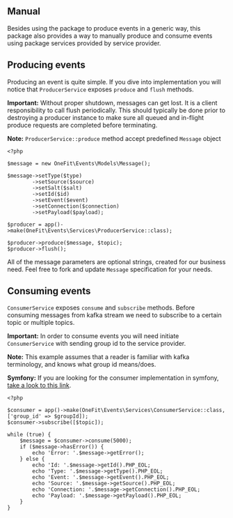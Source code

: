## Manual
Besides using the package to produce events in a generic way, this package also provides a way to manually produce and consume events using package services provided by service provider.

## Producing events
Producing an event is quite simple. If you dive into implementation you will notice that `ProducerService` exposes `produce` and `flush` methods.

**Important:** Without proper shutdown, messages can get lost. It is a client responsibility to call flush periodically. This should typically be done prior to destroying a producer instance to make sure all queued and in-flight produce requests are completed before terminating.

**Note:** `ProducerService::produce` method accept predefined `Message` object

```
<?php

$message = new OneFit\Events\Models\Message();

$message->setType($type)
        ->setSource($source)
        ->setSalt($salt)
        ->setId($id)
        ->setEvent($event)
        ->setConnection($connection)
        ->setPayload($payload);

$producer = app()->make(OneFit\Events\Services\ProducerService::class);

$producer->produce($message, $topic);
$producer->flush();
```

All of the message parameters are optional strings, created for our business need. Feel free to fork and update `Message` specification for your needs.

## Consuming events 
`ConsumerService` exposes `consume` and `subscribe` methods. Before consuming messages from kafka stream we need to subscribe to a certain topic or multiple topics.
 
**Important:** In order to consume events you will need initiate `ConsumerService` with sending group id to the service provider.

**Note:** This example assumes that a reader is familiar with kafka terminology, and knows what group id means/does.

**Symfony:** If you are looking for the consumer implementation in symfony, [take a look to this link](docs/SYMFONY.md).
```
<?php

$consumer = app()->make(OneFit\Events\Services\ConsumerService::class, ['group_id' => $groupId]);
$consumer->subscribe([$topic]);

while (true) {
    $message = $consumer->consume(5000);
    if ($message->hasError()) {
        echo 'Error: '.$message->getError();
    } else {
        echo 'Id: '.$message->getId().PHP_EOL;
        echo 'Type: '.$message->getType().PHP_EOL;
        echo 'Event: '.$message->getEvent().PHP_EOL;
        echo 'Source: '.$message->getSource().PHP_EOL;
        echo 'Connection: '.$message->getConnection().PHP_EOL;
        echo 'Payload: '.$message->getPayload().PHP_EOL;
    }
}
```
